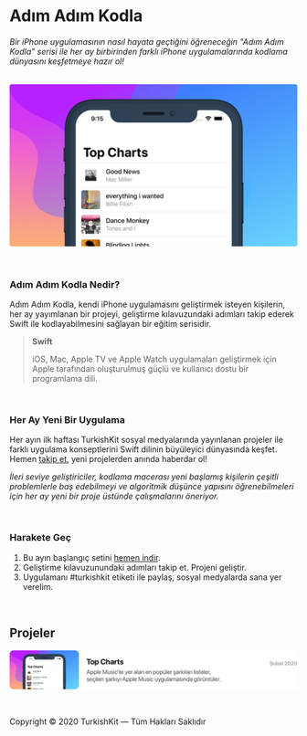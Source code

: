# Adım Adım Kodla

###### Bir iPhone uygulamasının nasıl hayata geçtiğini öğreneceğin "Adım Adım Kodla" serisi ile her ay birbirinden farklı iPhone uygulamalarında kodlama dünyasını keşfetmeye hazır ol!

![Adım Adım Kodla Cover](images/cover.png)

&nbsp;

### Adım Adım Kodla Nedir?

Adım Adım Kodla, kendi iPhone uygulamasını geliştirmek isteyen kişilerin, her ay yayımlanan bir projeyi, geliştirme kılavuzundaki adımları takip ederek Swift ile kodlayabilmesini sağlayan bir eğitim serisidir.

> **Swift**
>
> iOS, Mac, Apple TV ve Apple Watch uygulamaları geliştirmek için Apple tarafından oluşturulmuş güçlü ve kullanıcı dostu bir programlama dili.

&nbsp;

### Her Ay Yeni Bir Uygulama

Her ayın ilk haftası TurkishKit sosyal medyalarında yayınlanan projeler ile farklı uygulama konseptlerini Swift dilinin büyüleyici dünyasında keşfet. Hemen [takip et](https://twitter.com/turkishkit), yeni projelerden anında haberdar ol! 

*İleri seviye geliştiriciler, kodlama macerası yeni başlamış kişilerin çeşitli problemlerle baş edebilmeyi ve algoritmik düşünce yapısını öğrenebilmeleri için her ay yeni bir proje üstünde çalışmalarını öneriyor.*

&nbsp;

### Harakete Geç

1. Bu ayın başlangıç setini [hemen indir](https://google.com).
2. Geliştirme kılavuzunundaki adımları takip et. Projeni geliştir.
3. Uygulamanı #turkishkit etiketi ile paylaş, sosyal medyalarda sana yer verelim.

&nbsp;

## Projeler

![Artboard](images/top.charts.row.png)

&nbsp;

Copyright © 2020 TurkishKit — Tüm Hakları Saklıdır

